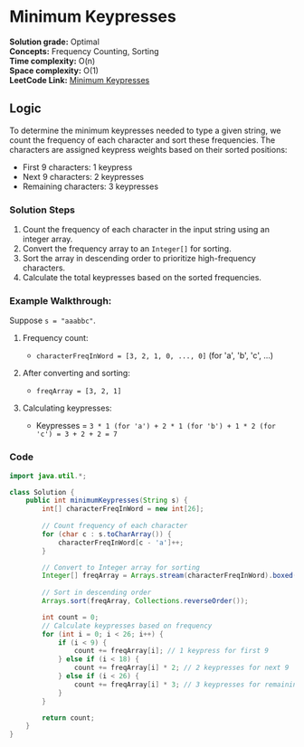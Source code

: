 # Minimum Keypresses

**Solution grade:** Optimal  
**Concepts:** Frequency Counting, Sorting  
**Time complexity:** O(n)  <br>
**Space complexity:** O(1)  <br>
**LeetCode Link:** [Minimum Keypresses](https://leetcode.com/problems/minimum-keypresses)

## Logic

To determine the minimum keypresses needed to type a given string, we count the frequency of each character and sort these frequencies. The characters are assigned keypress weights based on their sorted positions:

- First 9 characters: 1 keypress
- Next 9 characters: 2 keypresses
- Remaining characters: 3 keypresses

### Solution Steps

1. Count the frequency of each character in the input string using an integer array.
2. Convert the frequency array to an `Integer[]` for sorting.
3. Sort the array in descending order to prioritize high-frequency characters.
4. Calculate the total keypresses based on the sorted frequencies.

### Example Walkthrough:

Suppose `s = "aaabbc"`.

1. Frequency count:
   - `characterFreqInWord = [3, 2, 1, 0, ..., 0]` (for 'a', 'b', 'c', ...)
  
2. After converting and sorting:
   - `freqArray = [3, 2, 1]`
   
3. Calculating keypresses:
   - Keypresses = `3 * 1 (for 'a') + 2 * 1 (for 'b') + 1 * 2 (for 'c') = 3 + 2 + 2 = 7`

### Code

```java
import java.util.*;

class Solution {
    public int minimumKeypresses(String s) {
        int[] characterFreqInWord = new int[26];
        
        // Count frequency of each character
        for (char c : s.toCharArray()) {
            characterFreqInWord[c - 'a']++;
        }

        // Convert to Integer array for sorting
        Integer[] freqArray = Arrays.stream(characterFreqInWord).boxed().toArray(Integer[]::new);
        
        // Sort in descending order
        Arrays.sort(freqArray, Collections.reverseOrder());

        int count = 0;
        // Calculate keypresses based on frequency
        for (int i = 0; i < 26; i++) {
            if (i < 9) {
                count += freqArray[i]; // 1 keypress for first 9
            } else if (i < 18) {
                count += freqArray[i] * 2; // 2 keypresses for next 9
            } else if (i < 26) {
                count += freqArray[i] * 3; // 3 keypresses for remaining
            }
        }

        return count;
    }
}
